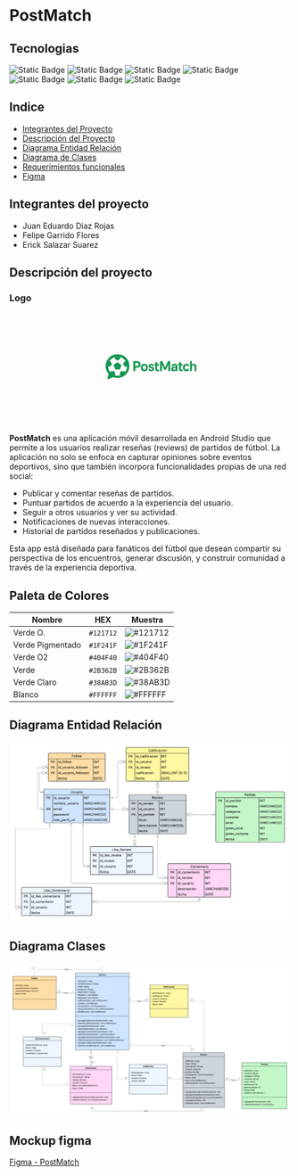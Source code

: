# PostMatch

## Tecnologias
<img width="150px" alt="Static Badge" src="https://img.shields.io/badge/platform-android-ligthgreen?logo=android&logoColor=ligthgreen">
<img width="140px" alt="Static Badge" src="https://img.shields.io/badge/language-kotlin-%23b042ff?logo=kotlin&logoColor=%23b042ff">
<img width="160px" alt="Static Badge" src="https://img.shields.io/badge/framework-flutter-%2304bade?logo=flutter&logoColor=%2304bade">
<img width="157px" alt="Static Badge" src="https://img.shields.io/badge/database-firebase-red?logo=firebase&logoColor=red">
<img width="157px" alt="Static Badge" src="https://img.shields.io/badge/database-fireship-red?logo=fireship&logoColor=red">
<img width="185px" alt="Static Badge" src="https://img.shields.io/badge/project-in%20development-yellow?logo=git">
<img width="165px" alt="Static Badge"
    src="https://img.shields.io/badge/SDK-android%20studio-ligthgreen?logo=androidstudio&logoColor=%2304bade"
>


## Indice
- [Integrantes del Proyecto](#integrantes-del-proyecto)
- [Descripción del Proyecto](#descripción-del-proyecto)
- [Diagrama Entidad Relación](#diagrama-entidad-relación)
- [Diagrama de Clases](#diagrama-clases)
- [Requerimientos funcionales](docs/requerimientos_funcionales.pdf)
- [Figma](#mockup-figma)

## Integrantes del proyecto
- Juan Eduardo Diaz Rojas
- Felipe Garrido Flores
- Erick Salazar Suarez

## Descripción del proyecto

### Logo
<p align="center">
  <img src="app/src/main/res/drawable/logo_postmatch.png" alt="Logo de PostMatch" width="200"/>
</p>

**PostMatch** es una aplicación móvil desarrollada en Android Studio que permite a los usuarios realizar reseñas (reviews) de partidos de
fútbol. La aplicación no solo se enfoca en capturar opiniones sobre eventos deportivos, sino que también incorpora funcionalidades propias
de una red social:

- Publicar y comentar reseñas de partidos.
- Puntuar partidos de acuerdo a la experiencia del usuario.
- Seguir a otros usuarios y ver su actividad.
- Notificaciones de nuevas interacciones.
- Historial de partidos reseñados y publicaciones.

Esta app está diseñada para fanáticos del fútbol que desean compartir su perspectiva de los encuentros, generar discusión, y construir
comunidad a través de la experiencia deportiva.

## Paleta de Colores

| Nombre           | HEX      | Muestra |
|------------------|----------|---------|
| Verde O.         | `#121712` | ![#121712](https://singlecolorimage.com/get/121712/20x20) |
| Verde Pigmentado | `#1F241F` | ![#1F241F](https://singlecolorimage.com/get/1F241F/20x20) |
| Verde O2         | `#404F40` | ![#404F40](https://singlecolorimage.com/get/404F40/20x20) |
| Verde            | `#2B362B` | ![#2B362B](https://singlecolorimage.com/get/2B362B/20x20) |
| Verde Claro      | `#38AB3D` | ![#38AB3D](https://singlecolorimage.com/get/38AB3D/20x20) |
| Blanco           | `#FFFFFF` | ![#FFFFFF](https://singlecolorimage.com/get/FFFFFF/20x20) |





## Diagrama Entidad Relación

![Diagrama entidad-relación](docs/diagramas/entidad-relacion.png)

## Diagrama Clases

![Diagrama clases](docs/diagramas/clases.png)  

## Mockup figma  
[Figma - PostMatch](https://www.figma.com/design/AuSTbTEK20Tgqt2AiHOQUT/Untitled?node-id=0-1&p=f)

